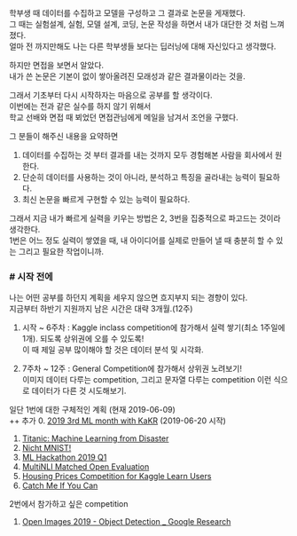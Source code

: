 학부생 때 데이터를 수집하고 모델을 구성하고 그 결과로 논문을 게재했다.  
그 때는 실험설계, 실험, 모델 설계, 코딩, 논문 작성을 하면서 내가 대단한 것 처럼 느껴졌다.  
얼마 전 까지만해도 나는 다른 학부생들 보다는 딥러닝에 대해 자신있다고 생각했다.  
  
하지만 면접을 보면서 알았다.  
내가 쓴 논문은 기본이 없이 쌓아올려진 모래성과 같은 결과물이라는 것을.  
  
그래서 기초부터 다시 시작하자는 마음으로 공부를 할 생각이다.  
이번에는 전과 같은 실수를 하지 않기 위해서  
학교 선배와 면접 때 뵈었던 면접관님에게 메일을 남겨서 조언을 구했다.  
  
그 분들이 해주신 내용을 요약하면  
1. 데이터를 수집하는 것 부터 결과를 내는 것까지 모두 경험해본 사람을 회사에서 원한다.  
2. 단순히 데이터를 사용하는 것이 아니라, 분석하고 특징을 골라내는 능력이 필요하다.  
3. 최신 논문을 빠르게 구현할 수 있는 능력이 필요하다.  
  
그래서 지금 내가 빠르게 실력을 키우는 방법은 2, 3번을 집중적으로 파고드는 것이라 생각한다.  
1번은 어느 정도 실력이 쌓였을 때, 내 아이디어를 실제로 만들어 낼 때 충분히 할 수 있는 그리고 필요한 작업이니까.  
  
### # 시작 전에
나는 어떤 공부를 하던지 계획을 세우지 않으면 흐지부지 되는 경향이 있다.  
지금부터 하반기 지원까지 남은 시간은 대략 3개월.(12주)  
  
1. 시작 ~ 6주차 : Kaggle inclass competition에 참가해서 실력 쌓기(최소 1주일에 1개). 되도록 상위권에 오를 수 있도록!  
                 이 때 제일 공부 많이해야 할 것은 데이터 분석 및 시각화.  
                 
2. 7주차 ~ 12주 : General Competition에 참가해서 상위권 노려보기!  
                 이미지 데이터 다루는 competition, 그리고 문자열 다루는 competition 이런 식으로 데이터가 다른 것 시도해보기.
  
  일단 1번에 대한 구체적인 계획 (현재 2019-06-09)<br>
  ++ 추가 0. <a href="https://www.kaggle.com/c/2019-3rd-ml-month-with-kakr">2019 3rd ML month with KaKR</a> (2019-06-20 시작)
  1. <a href="https://www.kaggle.com/c/titanic">Titanic: Machine Learning from Disaster</a>
  2. <a href="https://www.kaggle.com/c/nicht-mnist">Nicht MNIST!</a>
  3. <a href="https://www.kaggle.com/c/ml-hack-2019/leaderboard">ML Hackathon 2019 Q1</a>
  4. <a href="https://www.kaggle.com/c/multinli-matched-open-evaluation/overview">MultiNLI Matched Open Evaluation</a>
  5. <a href="https://www.kaggle.com/c/home-data-for-ml-course/leaderboard">Housing Prices Competition for Kaggle Learn Users</a>
  6. <a href="https://www.kaggle.com/c/catch-me-if-you-can-intruder-detection-through-webpage-session-tracking2/leaderboard">Catch Me If You Can</a>
  
  2번에서 참가하고 싶은 competition
  1. <a href="https://www.kaggle.com/c/open-images-2019-object-detection/leaderboard">Open Images 2019 - Object Detection _ Google Research</a>

